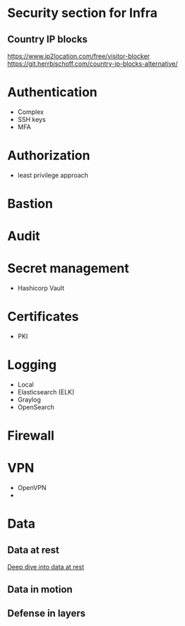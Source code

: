 # Security section for Infra


## Country IP blocks
https://www.ip2location.com/free/visitor-blocker
https://git.herrbischoff.com/country-ip-blocks-alternative/



# Authentication
- Complex
- SSH keys
- MFA

# Authorization

- least privilege approach

# Bastion

# Audit

# Secret management

- Hashicorp Vault


# Certificates
- PKI

# Logging

- Local
- Elasticsearch (ELK)
- Graylog
- OpenSearch


# Firewall


# VPN

- OpenVPN
-


# Data

## Data at rest


[Deep dive into data at rest](data-at-rest.md)

## Data in motion


## Defense in layers


